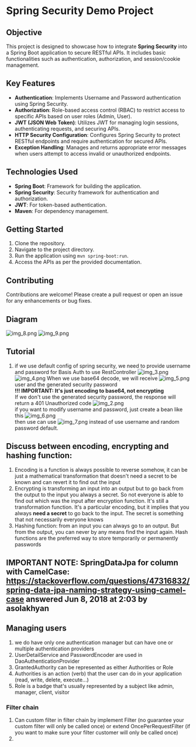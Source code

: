 # Spring Security Demo Project

## Objective

This project is designed to showcase how to integrate **Spring Security** into a Spring Boot application to secure RESTful APIs. It includes basic functionalities such as authentication, authorization, and session/cookie management.

## Key Features

- **Authentication**: Implements Username and Password authentication using Spring Security.
- **Authorization**: Role-based access control (RBAC) to restrict access to specific APIs based on user roles (Admin, User).
- **JWT (JSON Web Token)**: Utilizes JWT for managing login sessions, authenticating requests, and securing APIs.
- **HTTP Security Configuration**: Configures Spring Security to protect RESTful endpoints and require authentication for secured APIs.
- **Exception Handling**: Manages and returns appropriate error messages when users attempt to access invalid or unauthorized endpoints.

## Technologies Used

- **Spring Boot**: Framework for building the application.
- **Spring Security**: Security framework for authentication and authorization.
- **JWT**: For token-based authentication.
- **Maven**: For dependency management.

## Getting Started

1. Clone the repository.
2. Navigate to the project directory.
3. Run the application using `mvn spring-boot:run`.
4. Access the APIs as per the provided documentation.

## Contributing

Contributions are welcome! Please create a pull request or open an issue for any enhancements or bug fixes.

## Diagram

![img_8.png](img_8.png)
![img_9.png](img_9.png)
## Tutorial

1. if we use default config of spring security, we need to provide username and password for Basis Auth to use RestController ![img_3.png](img_3.png)
</br>  ![img_4.png](img_4.png) When we use base64 decode, we will receive ![img_5.png](img_5.png) user and the generated security password
</br>   **!!! IMPORTANT: It's just encoding to base64, not encrypting**
</br> If we don't use the generated security password, the response will return a 401 Unauthorized code ![img_2.png](img_2.png)
</br> if you want to modify username and password, just create a bean like this ![img_6.png](img_6.png)
</br> then use can use ![img_7.png](img_7.png) instead of use username and random password default.
## Discuss between encoding, encrypting and hashing function:
1. Encoding is a function is always possible to reverse somehow, it can be just a mathematical transformation that doesn't need a secret to be known and can revert it to find out the input
2. Encrypting is transforming an input into an output but to go back from the output to the input you always a secret. So not everyone is able to find out which was the input after encryption function.
It's still a transformation function. It's a particular encoding, but it implies that you always **need a secret** to go back to the input. The secret is something that not necessarily everyone knows
3. Hashing function: from an input you can always go to an output. But from the output, you can never by any means find the input again. Hash functions are the preferred way to store temporarily or permanently passwords

## IMPORTANT NOTE: SpringDataJpa for column with CamelCase: https://stackoverflow.com/questions/47316832/spring-data-jpa-naming-strategy-using-camel-case answered Jun 8, 2018 at 2:03 by asolakhyan
## Managing users
1. we do have only one authentication manager but can have one or multiple authentication providers
2. UserDetailService and PasswordEncoder are used in DaoAuthenticationProvider 
3. GrantedAuthority can be represented as either Authorities or Role
4. Authorities is an action (verb) that the user can do in your application (read, write, delete, execute...)
5. Role is a badge that's usually represented by a subject like admin, manager, client, visitor

### Filter chain
1. Can custom filter in filter chain by implement Filter (no guarantee your custom filter will only be called once) or extend OncePerRequestFilter (if you want to make sure your filter customer will only be called once)
2. 